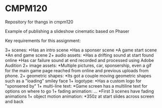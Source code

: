 # CMPM120
Repository for thangs in cmpm120

Example of publishing a slideshow cinematic based on Phaser

Key requirements for this assignment:

3+ scenes: 
 *Has an intro scene
 *Has a sponser scene
 *A game start scene
 *An end game scene
2+ audio assets: 
 *Has a drifting sound at start found online
 *Has car failure sound at end recorded and processed using Adobe Audition
2+ image assets: 
 *Multiple pictures, car, sponsership, even a gif for the main game page reached from 
 online and previous uploads from phone.
2+ geometric shapes: 
 *Its got a couple moving geometric shapes such as a "loading" smiley face
1+ logotype: 
 *Has a custom logo for "sponsered by"
1+ multi-line text: 
 *Game screen has a multiline text for options on where to go
1+ fading animation: ...
 *First 3 scenes have fading animations
1+ object motion animation: 
 *350z at start slides across screen and back